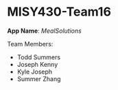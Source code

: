 MISY430-Team16
==============
**App Name**: _MealSolutions_

Team Members:
 - Todd Summers
 - Joseph Kenny
 - Kyle Joseph
 - Summer Zhang
